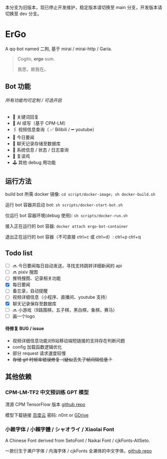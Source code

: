 本分支为旧版本，现已停止开发维护，稳定版本请切换至 main 分支，开发版本请切换至 dev 分支。

# ErGo

A qq-bot named 二狗, 基于 mirai / mirai-http / Garia.

> Cogito, **ergo** sum.
>
> 我思，故我在。

## Bot 功能

###### 所有功能均可定制 / 可选开启

- 💬 关键词回复
- 🧠 AI 续写（基于 CPM-LM）
- 🖇 视频信息查询（ ✅ Bilibili / ➖ youtube）
- 📰 今日要闻
- 📃 聊天记录存储至数据库
- 💾 系统信息 / 状态 / 日志查询
- 🐔 复读鸡
- 🕹️ 其他 debug 用功能

## 运行方法

build bot 所需 docker 镜像: `cd script/docker-image; sh docker-build.sh`

运行 bot 容器并启动 bot: `sh scripts/docker-start-bot.sh`

仅运行 bot 容器环境(debug 使用): `sh scripts/docker-run.sh`

接入正在运行的 bot 容器: `docker attach ergo-bot-container`

退出正在运行的 bot 容器（不可直接 ctrl+c 或 ctrl+d）: ctrl+p ctrl+q

## Todo list

- [ ] 🔜 今日要闻每日自动发送，寻找支持跳转详细新闻的 api
- [ ] 🔜 pixiv 搜图
- [ ] 推特搜图、记录相关功能
- [x] 每日要闻
- [ ] 备忘录，自动提醒
- [ ] 视频详细信息（小程序、直播间、youtube 支持）
- [x] 聊天记录保存至数据库
- [ ] 🔜 小游戏（9路围棋，五子棋，黑白棋，象棋，赛马）
- [ ] 画一个logo

#### 待修复 BUG / issue

- 视频详细信息功能对B站移动端短链接的支持存在判断问题
- config 加载函数逻辑优化
- 部分 request 请求速度较慢
- ~~存储 gif 时帧率错误修复（疑似丢失了帧间隔信息？~~

## 其他依赖

### CPM-LM-TF2 中文预训练 GPT 模型

清源 CPM TensorFlow 版本 [github repo](https://github.com/qhduan/CPM-LM-TF2)

模型下载链接 [百度云](https://pan.baidu.com/s/1tjbWty2hkbmtCrvV9Qh_SQ) 密码: n0nt or [GDrive](https://drive.google.com/drive/folders/1b2sF5sBuR_9zsT8UUijdsAcmFaMZJlpX?usp=sharing)

### 小赖字体 / 小賴字體 / シャオライ / Xiaolai Font

A Chinese Font derived from SetoFont / Naikai Font / cjkFonts-AllSeto. 

一款衍生于濑户字体 / 内海字体 / cjkFonts 全濑体的中文字体。[github repo](https://github.com/lxgw/kose-font)